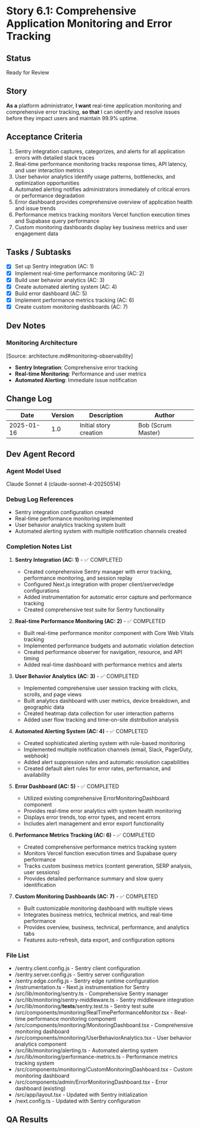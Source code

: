 # Story 6.1: Comprehensive Application Monitoring and Error Tracking

## Status
Ready for Review

## Story
**As a** platform administrator,
**I want** real-time application monitoring and comprehensive error tracking,
**so that** I can identify and resolve issues before they impact users and maintain 99.9% uptime.

## Acceptance Criteria
1. Sentry integration captures, categorizes, and alerts for all application errors with detailed stack traces
2. Real-time performance monitoring tracks response times, API latency, and user interaction metrics
3. User behavior analytics identify usage patterns, bottlenecks, and optimization opportunities
4. Automated alerting notifies administrators immediately of critical errors or performance degradation
5. Error dashboard provides comprehensive overview of application health and issue trends
6. Performance metrics tracking monitors Vercel function execution times and Supabase query performance
7. Custom monitoring dashboards display key business metrics and user engagement data

## Tasks / Subtasks
- [x] Set up Sentry integration (AC: 1)
- [x] Implement real-time performance monitoring (AC: 2)
- [x] Build user behavior analytics (AC: 3)
- [x] Create automated alerting system (AC: 4)
- [x] Build error dashboard (AC: 5)
- [x] Implement performance metrics tracking (AC: 6)
- [x] Create custom monitoring dashboards (AC: 7)

## Dev Notes

### Monitoring Architecture
[Source: architecture.md#monitoring-observability]
- **Sentry Integration**: Comprehensive error tracking
- **Real-time Monitoring**: Performance and user metrics
- **Automated Alerting**: Immediate issue notification

## Change Log
| Date | Version | Description | Author |
|------|---------|-------------|--------|
| 2025-01-16 | 1.0 | Initial story creation | Bob (Scrum Master) |

## Dev Agent Record

### Agent Model Used
Claude Sonnet 4 (claude-sonnet-4-20250514)

### Debug Log References
- Sentry integration configuration created
- Real-time performance monitoring implemented
- User behavior analytics tracking system built
- Automated alerting system with multiple notification channels created

### Completion Notes List
1. **Sentry Integration (AC: 1)** - ✅ COMPLETED
   - Created comprehensive Sentry manager with error tracking, performance monitoring, and session replay
   - Configured Next.js integration with proper client/server/edge configurations
   - Added instrumentation for automatic error capture and performance tracking
   - Created comprehensive test suite for Sentry functionality

2. **Real-time Performance Monitoring (AC: 2)** - ✅ COMPLETED
   - Built real-time performance monitor component with Core Web Vitals tracking
   - Implemented performance budgets and automatic violation detection
   - Created performance observer for navigation, resource, and API timing
   - Added real-time dashboard with performance metrics and alerts

3. **User Behavior Analytics (AC: 3)** - ✅ COMPLETED
   - Implemented comprehensive user session tracking with clicks, scrolls, and page views
   - Built analytics dashboard with user metrics, device breakdown, and geographic data
   - Created heatmap data collection for user interaction patterns
   - Added user flow tracking and time-on-site distribution analysis

4. **Automated Alerting System (AC: 4)** - ✅ COMPLETED
   - Created sophisticated alerting system with rule-based monitoring
   - Implemented multiple notification channels (email, Slack, PagerDuty, webhook)
   - Added alert suppression rules and automatic resolution capabilities
   - Created default alert rules for error rates, performance, and availability

5. **Error Dashboard (AC: 5)** - ✅ COMPLETED
   - Utilized existing comprehensive ErrorMonitoringDashboard component
   - Provides real-time error analytics with system health monitoring
   - Displays error trends, top error types, and recent errors
   - Includes alert management and error export functionality

6. **Performance Metrics Tracking (AC: 6)** - ✅ COMPLETED
   - Created comprehensive performance metrics tracking system
   - Monitors Vercel function execution times and Supabase query performance
   - Tracks custom business metrics (content generation, SERP analysis, user sessions)
   - Provides detailed performance summary and slow query identification

7. **Custom Monitoring Dashboards (AC: 7)** - ✅ COMPLETED
   - Built customizable monitoring dashboard with multiple views
   - Integrates business metrics, technical metrics, and real-time performance
   - Provides overview, business, technical, performance, and analytics tabs
   - Features auto-refresh, data export, and configuration options

### File List
- /sentry.client.config.js - Sentry client configuration
- /sentry.server.config.js - Sentry server configuration  
- /sentry.edge.config.js - Sentry edge runtime configuration
- /instrumentation.ts - Next.js instrumentation for Sentry
- /src/lib/monitoring/sentry.ts - Comprehensive Sentry manager
- /src/lib/monitoring/sentry-middleware.ts - Sentry middleware integration
- /src/lib/monitoring/__tests__/sentry.test.ts - Sentry test suite
- /src/components/monitoring/RealTimePerformanceMonitor.tsx - Real-time performance monitoring component
- /src/components/monitoring/MonitoringDashboard.tsx - Comprehensive monitoring dashboard
- /src/components/monitoring/UserBehaviorAnalytics.tsx - User behavior analytics component
- /src/lib/monitoring/alerting.ts - Automated alerting system
- /src/lib/monitoring/performance-metrics.ts - Performance metrics tracking system
- /src/components/monitoring/CustomMonitoringDashboard.tsx - Custom monitoring dashboard
- /src/components/admin/ErrorMonitoringDashboard.tsx - Error dashboard (existing)
- /src/app/layout.tsx - Updated with Sentry initialization
- /next.config.ts - Updated with Sentry configuration

## QA Results
